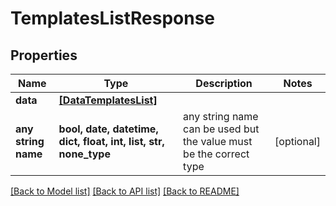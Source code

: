 # TemplatesListResponse


## Properties
Name | Type | Description | Notes
------------ | ------------- | ------------- | -------------
**data** | [**[DataTemplatesList]**](DataTemplatesList.md) |  | 
**any string name** | **bool, date, datetime, dict, float, int, list, str, none_type** | any string name can be used but the value must be the correct type | [optional]

[[Back to Model list]](../../README.md#models) [[Back to API list]](../../README.md#available-methods) [[Back to README]](../../README.md)


